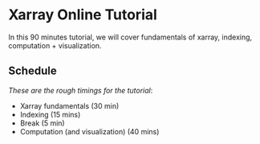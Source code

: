 # Xarray Online Tutorial

In this 90 minutes tutorial, we will cover fundamentals of xarray, indexing, computation + visualization.


## Schedule

*These are the rough timings for the tutorial*:

- Xarray fundamentals     (30 min)
- Indexing                (15 mins)
- Break                   (5 min)
- Computation (and visualization)             (40 mins)
